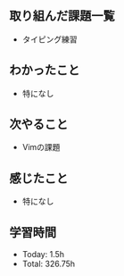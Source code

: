 ## 取り組んだ課題一覧
- タイピング練習
## わかったこと
- 特になし
## 次やること
- Vimの課題
## 感じたこと
- 特になし
## 学習時間
- Today: 1.5h
- Total: 326.75h
